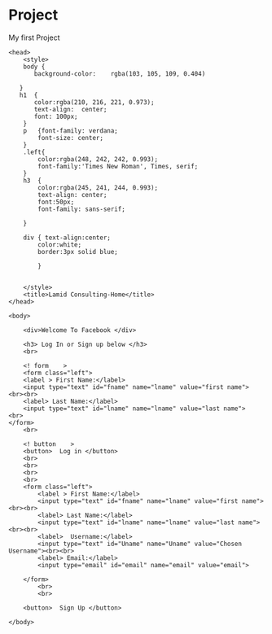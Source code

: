 # Project
My first Project 

<!Doctype html>
<html lang="en-US">
    
    <head>
        <style>
        body {
           background-color:    rgba(103, 105, 109, 0.404)
        
       }
       h1  {
           color:rgba(210, 216, 221, 0.973);
           text-align:  center;
           font: 100px;
        }
        p   {font-family: verdana;
            font-size: center;
        }
        .left{
            color:rgba(248, 242, 242, 0.993);
            font-family:'Times New Roman', Times, serif;    
        }
        h3  {
            color:rgba(245, 241, 244, 0.993);
            text-align: center;
            font:50px;
            font-family: sans-serif;

        }
        
        div { text-align:center;
            color:white;
            border:3px solid blue;
            
            }

        
        </style>
        <title>Lamid Consulting-Home</title>
    </head>

    <body>

        <div>Welcome To Facebook </div>

        <h3> Log In or Sign up below </h3>
        <br>

        <! form    >
        <form class="left">
        <label > First Name:</label> 
        <input type="text" id="fname" name="lname" value="first name"> <br><br>
        <label> Last Name:</label>
        <input type="text" id="lname" name="lname" value="last name">
    <br>
    </form>
        <br>

        <! button    >
        <button>  Log in </button>
        <br>
        <br>
        <br>
        <br>
        <form class="left">
            <label > First Name:</label> 
            <input type="text" id="fname" name="lname" value="first name"> <br><br>
            <label> Last Name:</label>
            <input type="text" id="lname" name="lname" value="last name"><br><br>
            <label>  Username:</label>
            <input type="text" id="Uname" name="Uname" value="Chosen Username"><br><br>
            <label> Email:</label>
            <input type="email" id="email" name="email" value="email">
        
        </form>
            <br>
            <br>

        <button>  Sign Up </button>

    </body>

 </html>
